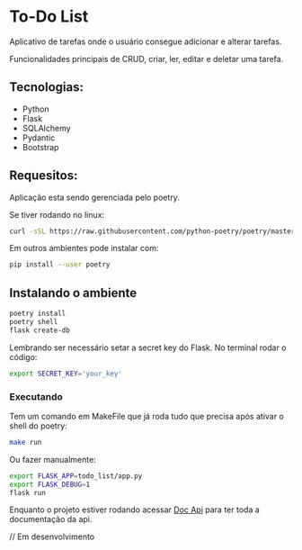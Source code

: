# To-Do List

Aplicativo de tarefas onde o usuário consegue adicionar e alterar tarefas.

Funcionalidades principais de CRUD, criar, ler, editar e deletar uma tarefa.

## Tecnologias:
- Python
- Flask
- SQLAlchemy
- Pydantic
- Bootstrap

## Requesitos:
Aplicação esta sendo gerenciada pelo poetry.

Se tiver rodando no linux:

```bash
curl -sSL https://raw.githubusercontent.com/python-poetry/poetry/master/get-poetry.py | python -
```

Em outros ambientes pode instalar com:

```bash
pip install --user poetry
```

## Instalando o ambiente
```bash
poetry install
poetry shell
flask create-db
```
Lembrando ser necessário setar a secret key do Flask.
No terminal rodar o código:

```bash
export SECRET_KEY='your_key'
```

### Executando
Tem um comando em MakeFile que já roda tudo que precisa após ativar o shell do poetry:

```bash
make run
```
Ou fazer manualmente:

```bash
export FLASK_APP=todo_list/app.py
export FLASK_DEBUG=1
flask run
```

Enquanto o projeto estiver rodando acessar [Doc Api](http://localhost:5000/apidoc/swagger) para ter toda a documentação da api.

// Em desenvolvimento
